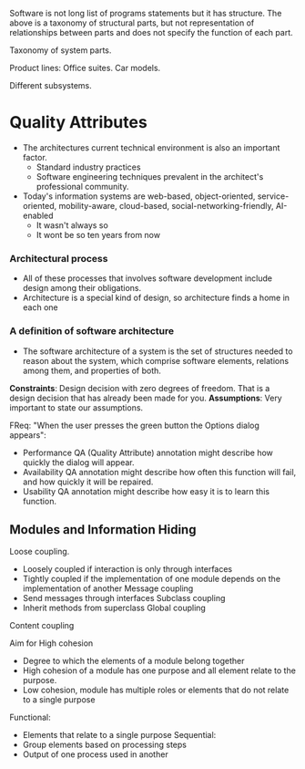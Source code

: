 Software is not long list of programs statements but it has structure.
The above is a taxonomy of structural parts, but not representation of relationships between parts and does not specify the function of each part.

Taxonomy of system parts. 

Product lines:
Office suites.
Car models.

Different subsystems. 

# Quality Attributes

- The architectures current technical environment is also an important factor.
	- Standard industry practices
	- Software engineering techniques prevalent in the architect's professional community.
- Today's information systems are web-based, object-oriented, service-oriented, mobility-aware, cloud-based, social-networking-friendly, AI-enabled
	- It wasn't always so
	- It wont be so ten years from now

### Architectural process
- All of these processes that involves software development include design among their obligations.
- Architecture is a special kind of design, so architecture finds a home in each one

### A definition of software architecture
- The software architecture of a system is the set of structures needed to reason about the system, which comprise software elements, relations among them, and properties of both.

**Constraints**: Design decision with zero degrees of freedom. That is a design decision that has already been made for you.
**Assumptions**: Very important to state our assumptions.

FReq: "When the user presses the green button the Options dialog appears":
- Performance QA (Quality Attribute) annotation might describe how quickly the dialog will appear.
- Availability QA annotation might describe how often this function will fail, and how quickly it will be repaired.
- Usability QA annotation might describe how easy it is to learn this function.

## Modules and Information Hiding
Loose coupling.
- Loosely coupled if interaction is only through interfaces
- Tightly coupled if the implementation of one module depends on the implementation of another
Message coupling
- Send messages through interfaces
Subclass coupling
- Inherit methods from superclass
Global coupling

Content coupling

Aim for High cohesion
- Degree to which the elements of a module belong together
- High cohesion of a module has one purpose and all element relate to the purpose.
- Low cohesion, module has multiple roles or elements that do not relate to a single purpose

Functional:
- Elements that relate to a single purpose
Sequential:
- Group elements based on processing steps
- Output of one process used in another